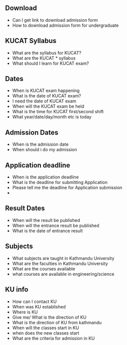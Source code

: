 ## Download
* Can I get link to download admission form
* How to download admission form for undergraduate

## KUCAT Syllabus
* What are the syllabus for KUCAT?
* What are the KUCAT * syllabus
* What should I learn for KUCAT exam?

## Dates
* When is KUCAT exam happening
* What is the date of KUCAT exam?
* I need the date of KUCAT exam
* When will the KUCAT exam be held
* What is the time for KUCAT first/second shift
* What year/date/day/month etc is today

## Admission Dates
* When is the admission date
* When should i do my admission

## Application deadline
* When is the application deadline
* What is the deadline for submitting Application
* Please tell me the deadline for Application submission
*
## Result Dates
* When will the result be published
* When will the entrance result be published
* What is the date of entrance result

## Subjects
* What subjects are taught in Kathmandu University
* What are the faculties in Kathmandu University
* What are the courses available
* what courses are available in engineering/science

## KU info
* How can I contact KU
* When was KU established
* Where is KU
* Give me/ What is the direction of KU
* What is the direction of KU from kathmandu
* When will the classes start in KU
* when does the new classes start
* What are the criteria for admission in KU
